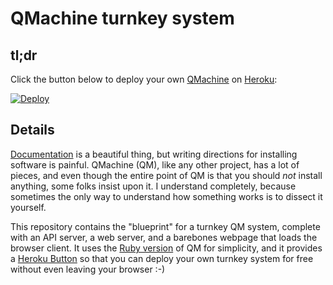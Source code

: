 QMachine turnkey system
=======================

tl;dr
-----

Click the button below to deploy your own [QMachine](https://www.qmachine.org)
on [Heroku](https://www.heroku.com):

[![Deploy](https://www.herokucdn.com/deploy/button.svg)](https://heroku.com/deploy?template=https://github.com/qmachine/qm-ruby-turnkey)


Details
-------

[Documentation](https://docs.qmachine.org) is a beautiful thing, but writing
directions for installing software is painful. QMachine (QM), like any other
project, has a lot of pieces, and even though the entire point of QM is that
you should *not* install anything, some folks insist upon it. I understand
completely, because sometimes the only way to understand how something works is
to dissect it yourself.

This repository contains the "blueprint" for a turnkey QM system, complete with
an API server, a web server, and a barebones webpage that loads the browser
client. It uses the
[Ruby version](https://docs.qmachine.org/en/latest/ruby.html)
of QM for simplicity, and it provides a
[Heroku Button](https://devcenter.heroku.com/articles/heroku-button)
so that you can deploy your own turnkey system for free without even leaving
your browser :-)


